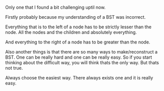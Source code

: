 Only one that I found a bit challenging uptil now.

Firstly probably because my understanding of a BST was incorrect.

Everything that is to the left of a node has to be strictly lesser than the node. All the nodes and the children and absolutely everything.

And everything to the right of a node has to be greater than the node.

Also another things is that there are so many ways to make/reconstruct a BST. One can be really hard and one can be really easy. So if you start thinking about the difficult way, you will think thats the only way. But thats not true.

Always choose the easiest way. There always exists one and it is really easy.